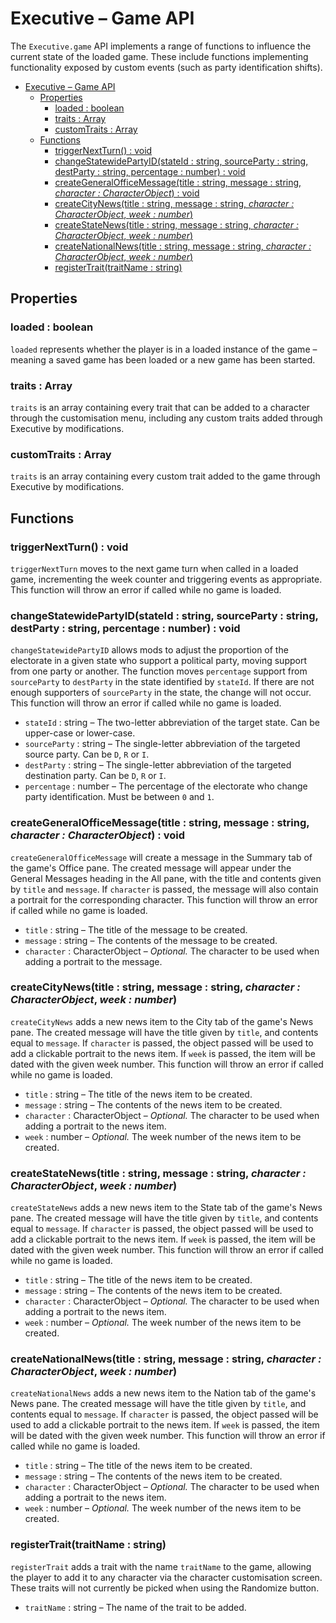 # Executive – Game API

The `Executive.game` API implements a range of functions to influence the current state of the loaded game. These include functions implementing functionality exposed by custom events (such as party identification shifts).

- [Executive – Game API](#executive--game-api)
  - [Properties](#properties)
    - [loaded : boolean](#loaded--boolean)
    - [traits : Array](#traits--array)
    - [customTraits : Array](#customtraits--array)
  - [Functions](#functions)
    - [triggerNextTurn() : void](#triggernextturn--void)
    - [changeStatewidePartyID(stateId : string, sourceParty : string, destParty : string, percentage : number) : void](#changestatewidepartyidstateid--string-sourceparty--string-destparty--string-percentage--number--void)
    - [createGeneralOfficeMessage(title : string, message : string, *character : CharacterObject*) : void](#creategeneralofficemessagetitle--string-message--string-character--characterobject--void)
    - [createCityNews(title : string, message : string, *character : CharacterObject*, *week : number*)](#createcitynewstitle--string-message--string-character--characterobject-week--number)
    - [createStateNews(title : string, message : string, *character : CharacterObject*, *week : number*)](#createstatenewstitle--string-message--string-character--characterobject-week--number)
    - [createNationalNews(title : string, message : string, *character : CharacterObject*, *week : number*)](#createnationalnewstitle--string-message--string-character--characterobject-week--number)
    - [registerTrait(traitName : string)](#registertraittraitname--string)


## Properties

### loaded : boolean

`loaded` represents whether the player is in a loaded instance of the game – meaning a saved game has been loaded or a new game has been started.

### traits : Array<string>

`traits` is an array containing every trait that can be added to a character through the customisation menu, including any custom traits added through Executive by modifications.

### customTraits : Array<string>

`traits` is an array containing every custom trait added to the game through Executive by modifications.

## Functions

### triggerNextTurn() : void

`triggerNextTurn` moves to the next game turn when called in a loaded game, incrementing the week counter and triggering events as appropriate. This function will throw an error if called while no game is loaded.

### changeStatewidePartyID(stateId : string, sourceParty : string, destParty : string, percentage : number) : void

`changeStatewidePartyID` allows mods to adjust the proportion of the electorate in a given state who support a political party, moving support from one party or another. The function moves `percentage` support from `sourceParty` to `destParty` in the state identified by `stateId`. If there are not enough supporters of `sourceParty` in the state, the change will not occur. This function will throw an error if called while no game is loaded.

- `stateId` : string – The two-letter abbreviation of the target state. Can be upper-case or lower-case.
- `sourceParty` : string – The single-letter abbreviation of the targeted source party. Can be `D`, `R` or `I`.
- `destParty` : string – The single-letter abbreviation of the targeted destination party. Can be `D`, `R` or `I`.
- `percentage` : number – The percentage of the electorate who change party identification. Must be between `0` and `1`.

### createGeneralOfficeMessage(title : string, message : string, *character : CharacterObject*) : void

`createGeneralOfficeMessage` will create a message in the Summary tab of the game's Office pane. The created message will appear under the General Messages heading in the All pane, with the title and contents given by `title` and `message`. If `character` is passed, the message will also contain a portrait for the corresponding character. This function will throw an error if called while no game is loaded.

- `title` : string – The title of the message to be created.
- `message` : string – The contents of the message to be created.
- `character` : CharacterObject – *Optional.* The character to be used when adding a portrait to the message.

### createCityNews(title : string, message : string, *character : CharacterObject*, *week : number*)

`createCityNews` adds a new news item to the City tab of the game's News pane. The created message will have the title given by `title`, and contents equal to `message`. If `character` is passed, the object passed will be used to add a clickable portrait to the news item. If `week` is passed, the item will be dated with the given week number. This function will throw an error if called while no game is loaded.

- `title` : string – The title of the news item to be created.
- `message` : string – The contents of the news item to be created.
- `character` : CharacterObject – *Optional.* The character to be used when adding a portrait to the news item.
- `week` : number – *Optional.* The week number of the news item to be created.

### createStateNews(title : string, message : string, *character : CharacterObject*, *week : number*)

`createStateNews` adds a new news item to the State tab of the game's News pane. The created message will have the title given by `title`, and contents equal to `message`. If `character` is passed, the object passed will be used to add a clickable portrait to the news item. If `week` is passed, the item will be dated with the given week number. This function will throw an error if called while no game is loaded.

- `title` : string – The title of the news item to be created.
- `message` : string – The contents of the news item to be created.
- `character` : CharacterObject – *Optional.* The character to be used when adding a portrait to the news item.
- `week` : number – *Optional.* The week number of the news item to be created.

### createNationalNews(title : string, message : string, *character : CharacterObject*, *week : number*)

`createNationalNews` adds a new news item to the Nation tab of the game's News pane. The created message will have the title given by `title`, and contents equal to `message`. If `character` is passed, the object passed will be used to add a clickable portrait to the news item. If `week` is passed, the item will be dated with the given week number. This function will throw an error if called while no game is loaded.

- `title` : string – The title of the news item to be created.
- `message` : string – The contents of the news item to be created.
- `character` : CharacterObject – *Optional.* The character to be used when adding a portrait to the news item.
- `week` : number – *Optional.* The week number of the news item to be created.

### registerTrait(traitName : string)

`registerTrait` adds a trait with the name `traitName` to the game, allowing the player to add it to any character via the character customisation screen. These traits will not currently be picked when using the Randomize button.

- `traitName` : string – The name of the trait to be added.